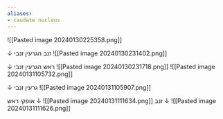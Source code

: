 ```yaml
---
aliases:
- caudate nucleus
---
```

![[Pasted image 20240130225358.png]]

↓ זנב הגרעין זנבי
![[Pasted image 20240130231402.png]]

↓ ראש הגרעין זנבי
![[Pasted image 20240130231718.png]]
![[Pasted image 20240131105732.png]]

↓ גרעין זנבי
![[Pasted image 20240131105907.png]]

אופקי
ראש ↓ 
![[Pasted image 20240131111634.png]]
זנב ↓ 
![[Pasted image 20240131111626.png]]